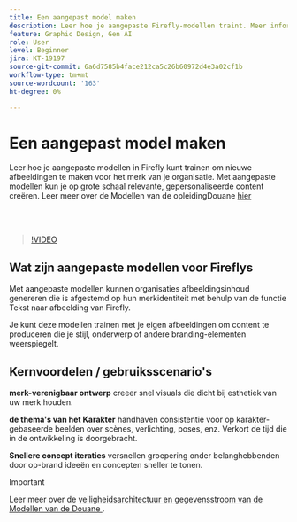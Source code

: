 ```yaml
---
title: Een aangepast model maken
description: Leer hoe je aangepaste Firefly-modellen traint. Meer informatie vindt u [hier](https://helpx.adobe.com/firefly/web/work-with-enterprise-features/train-custom-models/custom-models-overview.html).
feature: Graphic Design, Gen AI
role: User
level: Beginner
jira: KT-19197
source-git-commit: 6a6d7585b4face212ca5c26b60972d4e3a02cf1b
workflow-type: tm+mt
source-wordcount: '163'
ht-degree: 0%

---
```


# Een aangepast model maken

Leer hoe je aangepaste modellen in Firefly kunt trainen om nieuwe afbeeldingen te maken voor het merk van je organisatie. Met aangepaste modellen kun je op grote schaal relevante, gepersonaliseerde content creëren. Leer meer over de Modellen van de opleidingDouane [ hier ](https://helpx.adobe.com/firefly/web/work-with-enterprise-features/train-custom-models/custom-models-overview.html)

<br> 

>[!VIDEO](https://video.tv.adobe.com/v/3474931?quality=12&learn=on&hidetitle=true)

## Wat zijn aangepaste modellen voor Fireflys

Met aangepaste modellen kunnen organisaties afbeeldingsinhoud genereren die is afgestemd op hun merkidentiteit met behulp van de functie Tekst naar afbeelding van Firefly.

Je kunt deze modellen trainen met je eigen afbeeldingen om content te produceren die je stijl, onderwerp of andere branding-elementen weerspiegelt.

## Kernvoordelen / gebruiksscenario&#39;s

**merk-verenigbaar ontwerp** creeer snel visuals die dicht bij esthetiek van uw merk houden.

**de thema&#39;s van het Karakter** handhaven consistentie voor op karakter-gebaseerde beelden over scènes, verlichting, poses, enz. Verkort de tijd die in de ontwikkeling is doorgebracht.

**Snellere concept iteraties** versnellen groepering onder belanghebbenden door op-brand ideeën en concepten sneller te tonen.

>[!IMPORTANT]
>
>Leer meer over de [ veiligheidsarchitectuur en gegevensstroom van de Modellen van de Douane ](https://www.adobe.com/content/dam/cc/en/trust-center/ungated/whitepapers/creative-cloud/adobe-firefly-custom-models-security-fact-sheet.pdf).

